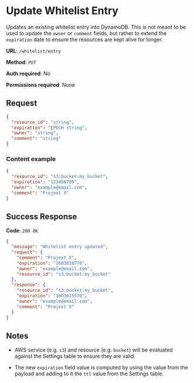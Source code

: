 # Update Whitelist Entry

Updates an existing whitelist entry into DynamoDB. This is not meant to be used to update the `owner` or `comment` fields, but rather to extend the `expiration` date to ensure the resources are kept alive for longer.

**URL**: `/whitelist/entry`

**Method**: `PUT`

**Auth required**: No

**Permissions required**: None

## Request

```json
{
  "resource_id": "string",
  "expiration": "EPOCH string",
  "owner": "string",
  "comment": "string"
}
```

### Content example

```json
{
  "resource_id": "s3:bucket:my_bucket",
  "expiration": "123456789",
  "owner": "example@email.com",
  "comment": "Projext X"
}
```

## Success Response

**Code**: `200 OK`

```json
{
  "message": "Whitelist entry updated",
  "request": {
    "comment": "Projext X",
    "expiration": "1603010770",
    "owner": "example@email.com",
    "resource_id": "s3:bucket:my_bucket"
  },
  "response": {
    "resource_id": "s3:bucket:my_bucket",
    "expiration": "1603615570",
    "owner": "example@email.com",
    "comment": "Projext X"
  }
}
```

## Notes

- AWS service (e.g. `s3`) and resource (e.g. `bucket`) will be evaluated against the Settings table to ensure they are valid.

- The new `expiration` field value is computed by using the value from the payload and adding to it the `ttl` value from the Settings table.
